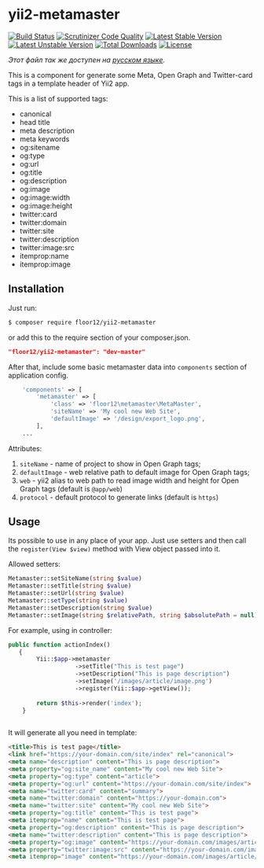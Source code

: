 # yii2-metamaster

[![Build Status](https://scrutinizer-ci.com/g/floor12/yii2-metamaster/badges/build.png?b=master)](https://travis-ci.org/floor12/yii2-metamaster)
[![Scrutinizer Code Quality](https://scrutinizer-ci.com/g/floor12/yii2-metamaster/badges/quality-score.png?b=master)](https://scrutinizer-ci.com/g/floor12/yii2-metamaster/?branch=master)
[![Latest Stable Version](https://poser.pugx.org/floor12/yii2-metamaster/v/stable)](https://packagist.org/packages/floor12/yii2-metamaster)
[![Latest Unstable Version](https://poser.pugx.org/floor12/yii2-metamaster/v/unstable)](https://packagist.org/packages/floor12/yii2-metamaster)
[![Total Downloads](https://poser.pugx.org/floor12/yii2-metamaster/downloads)](https://packagist.org/packages/floor12/yii2-metamaster)
[![License](https://poser.pugx.org/floor12/yii2-metamaster/license)](https://packagist.org/packages/floor12/yii2-metamaster)

*Этот файл так же доступен на [русском языке](README_RUS.md).*

This is a component for generate some Meta, Open Graph and Twitter-card tags in a template header of Yii2 app.

This is a list of supported tags:
- canonical
- head title
- meta description
- meta keywords
- og:sitename
- og:type
- og:url
- og:title
- og:description
- og:image
- og:image:width
- og:image:height
- twitter:card
- twitter:domain
- twitter:site
- twitter:description
- twitter:image:src
- itemprop:name
- itemprop:image

Installation
------------

Just run:
```bash
$ composer require floor12/yii2-metamaster
```
or add this to the require section of your composer.json.
```json
"floor12/yii2-metamaster": "dev-master"
```

After that, include some basic metamaster data into `components` section of application config.
```php  
    'components' => [
        'metamaster' => [
            'class' => 'floor12\metamaster\MetaMaster',
            'siteName' => 'My cool new Web Site',
            'defaultImage' => '/design/export_logo.png',
        ],
    ...
```

Attributes:
1. `siteName` - name of project to show in Open Graph tags;
2. `defaultImage` - web relative path to default image for Open Graph tags;
3. `web` - yii2 alias to web path to read image width and height for Open Graph tags (default is `@app/web`)
4. `protocol` - default protocol to generate links (default is `https`)


Usage
------------

Its possible to use in any place of your app. Just use setters and then call the `register(View $view)` method with View object passed into it.

Allowed setters:
```php
Metamaster::setSiteName(string $value)
Metamaster::setTitle(string $value)
Metamaster::setUrl(string $value)
Metamaster::setType(string $value)
Metamaster::setDescription(string $value)
Metamaster::setImage(string $relativePath, string $absolutePath = null)
```

For example, using in controller:

```php
public function actionIndex()
   {
        Yii::$app->metamaster
                   ->setTitle("This is test page")
                   ->setDescription("This is page description")
                   ->setImage('/images/article/image.png')
                   ->register(Yii::$app->getView());
                   
        return $this->render('index');
    }
      
```

It will generate all you need in template:
```html
<title>This is test page</title>
<link href="https://your-domain.com/site/index" rel="canonical">
<meta name="description" content="This is page description">
<meta property="og:site_name" content="My cool new Web Site">
<meta property="og:type" content="article">
<meta property="og:url" content="https://your-domain.com/site/index">
<meta name="twitter:card" content="summary">
<meta name="twitter:domain" content="https://your-domain.com">
<meta name="twitter:site" content="My cool new Web Site">
<meta property="og:title" content="This is test page">
<meta itemprop="name" content="This is test page">
<meta property="og:description" content="This is page description">
<meta name="twitter:description" content="This is page description">
<meta property="og:image" content="https://your-domain.com/images/article/image.png">
<meta property="twitter:image:src" content="https://your-domain.com/images/article/image.png">
<meta itemprop="image" content="https://your-domain.com/images/article/image.png">
```

